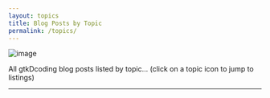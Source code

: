 ```yaml
---
layout: topics
title: Blog Posts by Topic
permalink: /topics/
---
```


<link rel="stylesheet" href="/css/style.css" />
<link rel="stylesheet" href="/css/main.css" />
<link rel="stylesheet" href="/css/colors.css" />

![image](/gtkDcoding/images/logos/logo_v11e_811x223.png)

All gtkDcoding blog posts listed by topic... (click on a topic icon to jump to listings)

---
